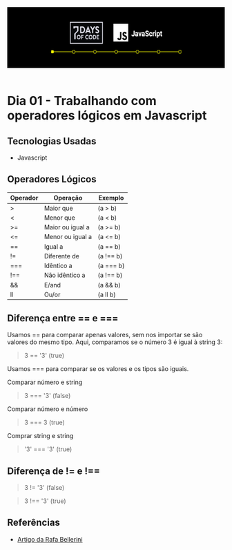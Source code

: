 <img src="media/titles.png" height="141px width:600px">
<br><br>

# Dia 01 - Trabalhando com operadores lógicos em Javascript

## Tecnologias Usadas

- Javascript

## Operadores Lógicos

| Operador | Operação         | Exemplo   |
| -------- | ---------------- | --------- |
| >        | Maior que        | (a > b)   |
| <        | Menor que        | (a < b)   |
| >=       | Maior ou igual a | (a >= b)  |
| <=       | Menor ou igual a | (a <= b)  |
| ==       | Igual a          | (a == b)  |
| !=       | Diferente de     | (a !== b) |
| ===      | Idêntico a       | (a === b) |
| !==      | Não idêntico a   | (a !== b) |
| &&       | E/and            | (a && b)  |
| ll       | Ou/or            | (a ll b)  |

## Diferença entre == e ===

Usamos == para comparar apenas valores, sem nos importar se são valores do mesmo tipo. Aqui, comparamos se o número 3 é igual à string 3:

> 3 == '3' (true)

Usamos === para comparar se os valores e os tipos são iguais.

Comparar número e string

> 3 === '3' (false)

Comparar número e número

> 3 === 3 (true)

Comprar string e string

> '3' === '3' (true)

## Diferença de != e !==

> 3 != '3' (false)

> 3 !== '3' (true)

## Referências

- [Artigo da Rafa Bellerini](https://www.alura.com.br/artigos/operadores-matematicos-em-javascript?gclid=Cj0KCQiA_8OPBhDtARIsAKQu0gYUqZqgonpXyEP1_hpUl58wYAk_P3Ze4VWrxo9ftkFW9CLYOMyjO1caAlrzEALw_wcB&utm_source=ActiveCampaign&utm_medium=email&utm_content=%237DaysOfCode+-+L%C3%B3gica+JS+1%2F7%3A+Opera%C3%A7%C3%B5es+Booleanas&utm_campaign=%5BALURA+%237days+Of+Code%5D+%28L%C3%B3gica+de+Programa%C3%A7%C3%A3o+-+JavaScript%29+Dia+1%3A+Comparando+Valores&vgo_ee=F9c%2FFeXJKtFaSDiEzuuGvL35hO7C%2FF3J%2FgQB9Uu3XAY%3D)
